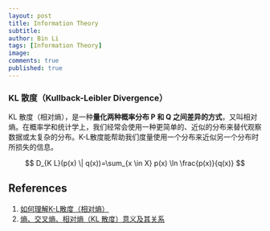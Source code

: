 ```yaml
---
layout: post
title: Information Theory
subtitle:
author: Bin Li
tags: [Information Theory]
image: 
comments: true
published: true
---
```



### KL 散度（Kullback-Leibler Divergence）
KL 散度（相对熵），是一种**量化两种概率分布 P 和 Q 之间差异的方式**，又叫相对熵。在概率学和统计学上，我们经常会使用一种更简单的、近似的分布来替代观察数据或太复杂的分布。K-L散度能帮助我们度量使用一个分布来近似另一个分布时所损失的信息。

$$
D_{K L}(p(x) \| q(x))=\sum_{x \in X} p(x) \ln \frac{p(x)}{q(x)}
$$


## References
1. [如何理解K-L散度（相对熵）](https://www.jianshu.com/p/43318a3dc715)
2. [熵、交叉熵、相对熵（KL 散度）意义及其关系](https://blog.csdn.net/lanchunhui/article/details/53365438)